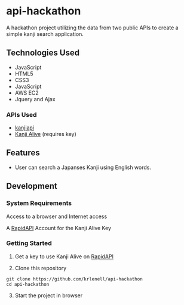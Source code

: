 api-hackathon
======
A hackathon project utilizing the data from two public APIs to create a simple kanji search application.


Technologies Used
-------

+ JavaScript
+ HTML5
+ CSS3
+ JavaScript
+ AWS EC2
+ Jquery and Ajax

### APIs Used

+ [kanjiapi](https://kanjiapi.dev/#!/)
+ [Kanji Alive](https://app.kanjialive.com/api/docs) (requires key)

Features
-------

+ User can search a Japanses Kanji using English words.

Development
-------

### System Requirements

Access to a browser and Internet access

A [RapidAPI](https://rapidapi.com/) Account for the Kanji Alive Key

### Getting Started

1. Get a key to use Kanji Alive on [RapidAPI](https://rapidapi.com/KanjiAlive/api/learn-to-read-and-write-japanese-kanji?endpoint=55c74eb1e4b0fa5937a107c8)

2. Clone this repository

```shell
git clone https://github.com/krlenell/api-hackathon
cd api-hackathon
```
3. Start the project in browser








